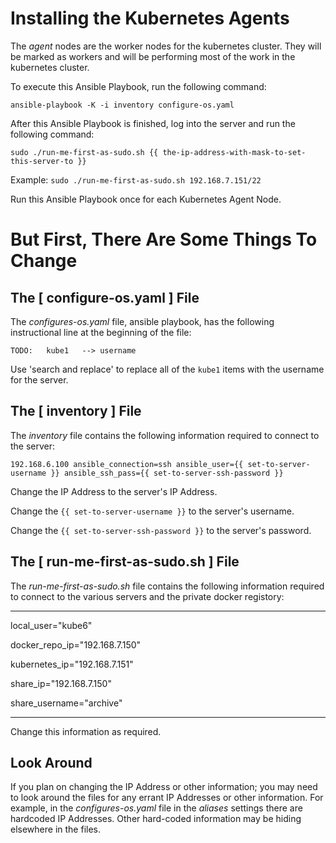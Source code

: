 # Installing the Kubernetes Agents

The *agent* nodes are the worker nodes for the kubernetes cluster. They will be marked as workers and will be performing most of the work in the kubernetes cluster.

To execute this Ansible Playbook, run the following command:

`ansible-playbook -K -i inventory configure-os.yaml`

After this Ansible Playbook is finished, log into the server and run the following command:

`sudo ./run-me-first-as-sudo.sh {{ the-ip-address-with-mask-to-set-this-server-to }}`

Example:
    `sudo ./run-me-first-as-sudo.sh 192.168.7.151/22`

Run this Ansible Playbook once for each Kubernetes Agent Node.

# But First, There Are Some Things To Change
## The [ configure-os.yaml ] File
The *configures-os.yaml* file, ansible playbook, has the following instructional line at the beginning of the file:

`
TODO:   kube1   --> username
`

Use 'search and replace' to replace all of the `kube1` items with the username for the server.

## The [ inventory ] File
The *inventory* file contains the following information required to connect to the server:

`
192.168.6.100 ansible_connection=ssh ansible_user={{ set-to-server-username }} ansible_ssh_pass={{ set-to-server-ssh-password }}
`

Change the IP Address to the server's IP Address.

Change the `{{ set-to-server-username }}` to the server's username.

Change the `{{ set-to-server-ssh-password }}` to the server's password.

## The [ run-me-first-as-sudo.sh ] File
The *run-me-first-as-sudo.sh* file contains the following information required to connect to the various servers and the private docker registory:

---
local_user="kube6"

docker_repo_ip="192.168.7.150"

kubernetes_ip="192.168.7.151"

share_ip="192.168.7.150"

share_username="archive"

---

Change this information as required.

## Look Around
If you plan on changing the IP Address or other information; you may need to look around the files for any errant IP Addresses or other information. For example, in the *configures-os.yaml* file in the *aliases* settings there are hardcoded IP Addresses. Other hard-coded information may be hiding elsewhere in the files.
